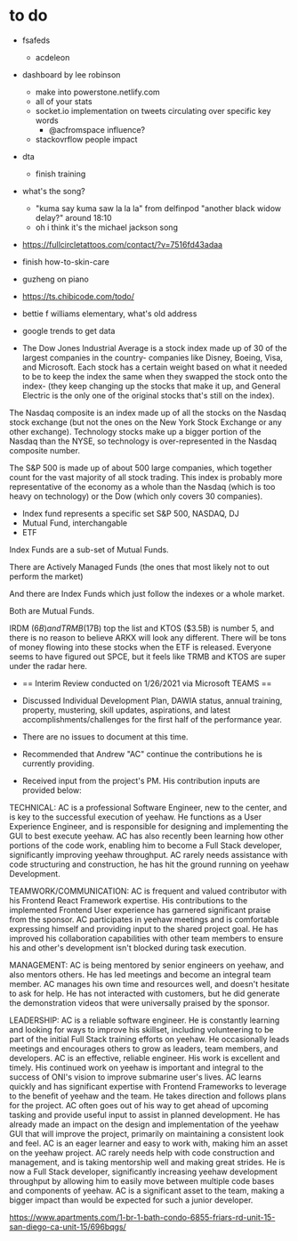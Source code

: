 # to do

- fsafeds
  - acdeleon
- dashboard by lee robinson
  - make into powerstone.netlify.com
  - all of your stats
  - socket.io implementation on tweets circulating over specific key words
    - @acfromspace influence?
  - stackovrflow people impact
- dta
  - finish training
- what's the song?
  - "kuma say kuma saw la la la" from delfinpod "another black widow delay?" around 18:10
  - oh i think it's the michael jackson song
- https://fullcircletattoos.com/contact/?v=7516fd43adaa
- finish how-to-skin-care
- guzheng on piano
- https://ts.chibicode.com/todo/
- bettie f williams elementary, what's old address
- google trends to get data

- The Dow Jones Industrial Average is a stock index made up of 30 of the largest companies in the country- companies like Disney, Boeing, Visa, and Microsoft. Each stock has a certain weight based on what it needed to be to keep the index the same when they swapped the stock onto the index- (they keep changing up the stocks that make it up, and General Electric is the only one of the original stocks that's still on the index).

The Nasdaq composite is an index made up of all the stocks on the Nasdaq stock exchange (but not the ones on the New York Stock Exchange or any other exchange). Technology stocks make up a bigger portion of the Nasdaq than the NYSE, so technology is over-represented in the Nasdaq composite number.

The S&P 500 is made up of about 500 large companies, which together count for the vast majority of all stock trading. This index is probably more representative of the economy as a whole than the Nasdaq (which is too heavy on technology) or the Dow (which only covers 30 companies).
- Index fund represents a specific set S&P 500, NASDAQ, DJ
- Mutual Fund, interchangable
- ETF 

Index Funds are a sub-set of Mutual Funds.

There are Actively Managed Funds (the ones that most likely not to out perform the market)

And there are Index Funds which just follow the indexes or a whole market.

Both are Mutual Funds.

IRDM ($6B) and TRMB ($17B) top the list and KTOS ($3.5B) is number 5, and there is no reason to believe ARKX will look any different. There will be tons of money flowing into these stocks when the ETF is released. Everyone seems to have figured out SPCE, but it feels like TRMB and KTOS are super under the radar here.

- == Interim Review conducted on 1/26/2021 via Microsoft TEAMS ==

- Discussed Individual Development Plan, DAWIA status, annual training, property, mustering, skill updates, aspirations, and latest accomplishments/challenges for the first half of the performance year.

- There are no issues to document at this time.

- Recommended that Andrew "AC" continue the contributions he is currently providing.

- Received input from the project's PM. His contribution inputs are provided below:

TECHNICAL: AC is a professional Software Engineer, new to the center, and is key to the successful execution of yeehaw. He functions as a User Experience Engineer, and is responsible for designing and implementing the GUI to best execute yeehaw. AC has also recently been learning how other portions of the code work, enabling him to become a Full Stack developer, significantly improving yeehaw throughput. AC rarely needs assistance with code structuring and construction, he has hit the ground running on yeehaw Development.

TEAMWORK/COMMUNICATION: AC is frequent and valued contributor with his Frontend React Framework expertise. His contributions to the implemented Frontend User experience has garnered significant praise from the sponsor. AC participates in yeehaw meetings and is comfortable expressing himself and providing input to the shared project goal. He has improved his collaboration capabilities with other team members to ensure his and other's development isn't blocked during task execution.

MANAGEMENT: AC is being mentored by senior engineers on yeehaw, and also mentors others. He has led meetings and become an integral team member. AC manages his own time and resources well, and doesn't hesitate to ask for help. He has not interacted with customers, but he did generate the demonstration videos that were universally praised by the sponsor. 

LEADERSHIP: AC is a reliable software engineer. He is constantly learning and looking for ways to improve his skillset, including volunteering to be part of the initial Full Stack training efforts on yeehaw. He occasionally leads meetings and encourages others to grow as leaders, team members, and developers. AC is an effective, reliable engineer. His work is excellent and timely. His continued work on yeehaw is important and integral to the success of ONI's vision to improve submarine user's lives. AC learns quickly and has significant expertise with Frontend Frameworks to leverage to the benefit of yeehaw and the team. He takes direction and follows plans for the project. AC often goes out of his way to get ahead of upcoming tasking and provide useful input to assist in planned development. He has already made an impact on the design and implementation of the yeehaw GUI that will improve the project, primarily on maintaining a consistent look and feel. AC is an eager learner and easy to work with, making him an asset on the yeehaw project. AC rarely needs help with code construction and management, and is taking mentorship well and making great strides. He is now a Full Stack developer, significantly increasing yeehaw development throughput by allowing him to easily move between multiple code bases and components of yeehaw. AC is a significant asset to the team, making a bigger impact than would be expected for such a junior developer. 

https://www.apartments.com/1-br-1-bath-condo-6855-friars-rd-unit-15-san-diego-ca-unit-15/696bqgs/